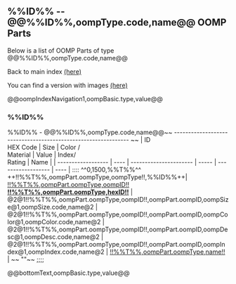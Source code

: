 ## %%ID%% -- @@%%ID%%,oompType.code,name@@ OOMP Parts

Below is a list of OOMP Parts of type @@%%ID%%,oompType.code,name@@

Back to main index [(here)](https://github.com/oomlout/oomlout-OOMP/wiki/pictureIndex)

You can find a version with images [(here)](https://github.com/oomlout/oomlout-OOMP/wiki/pictureIndex@@oompIndexNavigation1,oompBasic.type,value@@)   

@@oompIndexNavigation1,oompBasic.type,value@@   

### %%ID%%    
%%ID%% - @@%%ID%%,oompType.code,name@@~~
--------------------------------------------------------------   ~~
| ID<br /> HEX Code | Size | Color /<br /> Material | Value | Index/<br />Rating | Name |
| ------------------ | ---- | ---------------------- | ----- | ------------------ | ---- |
::::
^^0,1500,%%T%%^^
++!!%%T%%,oompPart.oompType,oompType!!,%%ID%%++| [!!%%T%%,oompPart.oompType,oompID!! <br /> __!!%%T%%,oompPart.oompType,hexID!!__](https://github.com/oomlout/oomlout-OOMP/wiki/!!%%T%%,oompPart.oompType,oompID!!)  | @2@1!!%%T%%,oompPart.oompType,oompID!!,oompPart.oompID,oompSize@1,oompSize.code,name@2 | @2@1!!%%T%%,oompPart.oompType,oompID!!,oompPart.oompID,oompColor@1,oompColor.code,name@2 | @2@1!!%%T%%,oompPart.oompType,oompID!!,oompPart.oompID,oompDesc@1,oompDesc.code,name@2 | @2@1!!%%T%%,oompPart.oompType,oompID!!,oompPart.oompID,oompIndex@1,oompIndex.code,name@2 | [!!%%T%%,oompPart.oompType,name!!](https://github.com/oomlout/oomlout-OOMP/wiki/!!%%T%%,oompPart.oompType,oompID!!)  | ~~
""~~
;;;;


@@bottomText,oompBasic.type,value@@   
